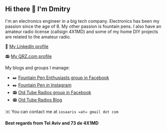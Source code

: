 ## Hi there 👋 I'm Dmitry

I'm an electronics engineer in a big tech company. Electronics has been my passion since the age of 8. My other passion is fountain pens. I also have an amateur radio license (callsign 4X1MD) and some of my home DIY projects are related to the amateur radio.

:man: [My LinkedIn profile](www.linkedin.com/in/dima-m)

:radio: [My QRZ.com profile](https://www.qrz.com/db/4X1MD)

My blogs and groups I manage:
- :black_nib: [Fountain Pen Enthusiasts group in Facebook](www.linkedin.com/in/dima-m)
- :black_nib: [Fountain Pen in Instagram](https://www.instagram.com/ink_pens/)
- :radio: [Old Tube Radios group in Facebook](https://www.facebook.com/groups/old.radio.group)
- :radio: [Old Tube Radios Blog](https://www.tube-radio.com)

:envelope: You can contact me at ```iosaaris =at= gmail dot com```

**Best regards from Tel Aviv and 73 de 4X1MD**

<!--
**4x1md/4x1md** is a ✨ _special_ ✨ repository because its `README.md` (this file) appears on your GitHub profile.

Here are some ideas to get you started:

- 🔭 I’m currently working on ...
- 🌱 I’m currently learning ...
- 👯 I’m looking to collaborate on ...
- 🤔 I’m looking for help with ...
- 💬 Ask me about ...
- 📫 How to reach me: ...
- 😄 Pronouns: ...
- ⚡ Fun fact: ...
-->
